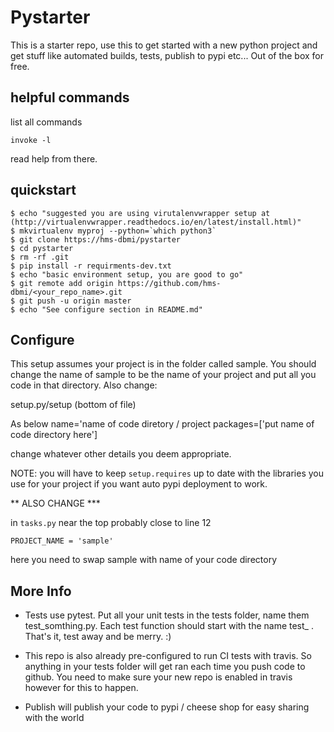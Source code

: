 # Pystarter

This is a starter repo, use this to get started with a new python project and get stuff like automated builds, tests, publish to pypi etc...
Out of the box for free.

## helpful commands

list all commands
```
invoke -l
```

read help from there.

## quickstart

```
$ echo "suggested you are using virutalenvwrapper setup at (http://virtualenvwrapper.readthedocs.io/en/latest/install.html)"
$ mkvirtualenv myproj --python=`which python3`
$ git clone https://hms-dbmi/pystarter
$ cd pystarter
$ rm -rf .git
$ pip install -r requirments-dev.txt
$ echo "basic environment setup, you are good to go"
$ git remote add origin https://github.com/hms-dbmi/<your_repo_name>.git
$ git push -u origin master
$ echo "See configure section in README.md"
```

## Configure

This setup assumes your project is in the folder called sample.  You should change the name of 
sample to be the name of your project and put all you code in that directory.  Also change:

setup.py/setup   (bottom of file)

As below
name='name of code diretory / project
packages=['put name of code directory here']

change whatever other details you deem appropriate.

NOTE: you will have to keep `setup.requires` up to date with the libraries you use for your project if
you want auto pypi deployment to work.

** ALSO CHANGE ***

in `tasks.py` near the top probably close to line 12

```
PROJECT_NAME = 'sample'
```

here you need to swap sample with name of your code directory

## More Info

- Tests use pytest.  Put all your unit tests in the tests folder, name them test_somthing.py.  Each test
function should start with the name test_ .  That's it, test away and be merry. :)

- This repo is also already pre-configured to run CI tests with travis.  So anything in your tests folder will get
ran each time you push code to github.  You need to make sure your new repo is enabled in travis however for this to happen.

- Publish will publish your code to pypi / cheese shop for easy sharing with the world




